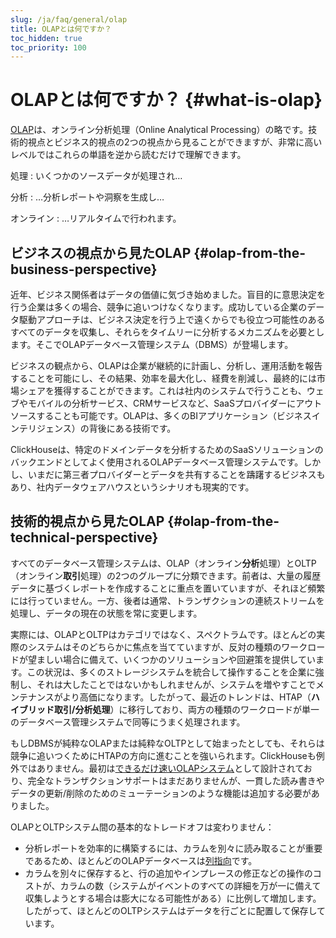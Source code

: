 ```yaml
---
slug: /ja/faq/general/olap
title: OLAPとは何ですか？
toc_hidden: true
toc_priority: 100
---
```


# OLAPとは何ですか？ {#what-is-olap}

[OLAP](https://en.wikipedia.org/wiki/Online_analytical_processing)は、オンライン分析処理（Online Analytical Processing）の略です。技術的視点とビジネス的視点の2つの視点から見ることができますが、非常に高いレベルではこれらの単語を逆から読むだけで理解できます。

処理
:   いくつかのソースデータが処理され…

分析
:   …分析レポートや洞察を生成し…

オンライン
:   …リアルタイムで行われます。

## ビジネスの視点から見たOLAP {#olap-from-the-business-perspective}

近年、ビジネス関係者はデータの価値に気づき始めました。盲目的に意思決定を行う企業は多くの場合、競争に追いつけなくなります。成功している企業のデータ駆動アプローチは、ビジネス決定を行う上で遠くからでも役立つ可能性のあるすべてのデータを収集し、それらをタイムリーに分析するメカニズムを必要とします。そこでOLAPデータベース管理システム（DBMS）が登場します。

ビジネスの観点から、OLAPは企業が継続的に計画し、分析し、運用活動を報告することを可能にし、その結果、効率を最大化し、経費を削減し、最終的には市場シェアを獲得することができます。これは社内のシステムで行うことも、ウェブやモバイルの分析サービス、CRMサービスなど、SaaSプロバイダーにアウトソースすることも可能です。OLAPは、多くのBIアプリケーション（ビジネスインテリジェンス）の背後にある技術です。

ClickHouseは、特定のドメインデータを分析するためのSaaSソリューションのバックエンドとしてよく使用されるOLAPデータベース管理システムです。しかし、いまだに第三者プロバイダーとデータを共有することを躊躇するビジネスもあり、社内データウェアハウスというシナリオも現実的です。

## 技術的視点から見たOLAP {#olap-from-the-technical-perspective}

すべてのデータベース管理システムは、OLAP（オンライン**分析**処理）とOLTP（オンライン**取引**処理）の2つのグループに分類できます。前者は、大量の履歴データに基づくレポートを作成することに重点を置いていますが、それほど頻繁には行っていません。一方、後者は通常、トランザクションの連続ストリームを処理し、データの現在の状態を常に変更します。

実際には、OLAPとOLTPはカテゴリではなく、スペクトラムです。ほとんどの実際のシステムはそのどちらかに焦点を当てていますが、反対の種類のワークロードが望ましい場合に備えて、いくつかのソリューションや回避策を提供しています。この状況は、多くのストレージシステムを統合して操作することを企業に強制し、それは大したことではないかもしれませんが、システムを増やすことでメンテナンスがより高価になります。したがって、最近のトレンドは、HTAP（**ハイブリッド取引/分析処理**）に移行しており、両方の種類のワークロードが単一のデータベース管理システムで同等にうまく処理されます。

もしDBMSが純粋なOLAPまたは純粋なOLTPとして始まったとしても、それらは競争に追いつくためにHTAPの方向に進むことを強いられます。ClickHouseも例外ではありません。最初は[できるだけ速いOLAPシステム](/ja/concepts/why-clickhouse-is-so-fast)として設計されており、完全なトランザクションサポートはまだありませんが、一貫した読み書きやデータの更新/削除のためのミューテーションのような機能は追加する必要がありました。

OLAPとOLTPシステム間の基本的なトレードオフは変わりません：

- 分析レポートを効率的に構築するには、カラムを別々に読み取ることが重要であるため、ほとんどのOLAPデータベースは[列指向](/ja/faq/general/columnar-database)です。
- カラムを別々に保存すると、行の追加やインプレースの修正などの操作のコストが、カラムの数（システムがイベントのすべての詳細を万が一に備えて収集しようとする場合は膨大になる可能性がある）に比例して増加します。したがって、ほとんどのOLTPシステムはデータを行ごとに配置して保存しています。
